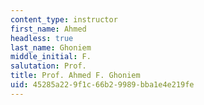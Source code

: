 ```yaml
---
content_type: instructor
first_name: Ahmed
headless: true
last_name: Ghoniem
middle_initial: F.
salutation: Prof.
title: Prof. Ahmed F. Ghoniem
uid: 45285a22-9f1c-66b2-9989-bba1e4e219fe
---
```

